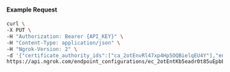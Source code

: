 <!-- Code generated for API Clients. DO NOT EDIT. -->

#### Example Request

```bash
curl \
-X PUT \
-H "Authorization: Bearer {API_KEY}" \
-H "Content-Type: application/json" \
-H "Ngrok-Version: 2" \
-d '{"certificate_authority_ids":["ca_2otEnvRl47xp4Hp5OQBielqEU4Y"],"enabled":true}' \
https://api.ngrok.com/endpoint_configurations/ec_2otEntKb5eadr0t85uEpbEVKMXO/mutual_tls
```
